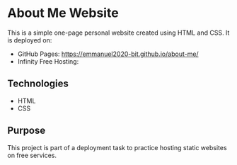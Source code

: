 # About Me Website

This is a simple one-page personal website created using HTML and CSS. It is deployed on:

- GitHub Pages: https://emmanuel2020-bit.github.io/about-me/
- Infinity Free Hosting: 

## Technologies

- HTML
- CSS

## Purpose

This project is part of a deployment task to practice hosting static websites on free services.
